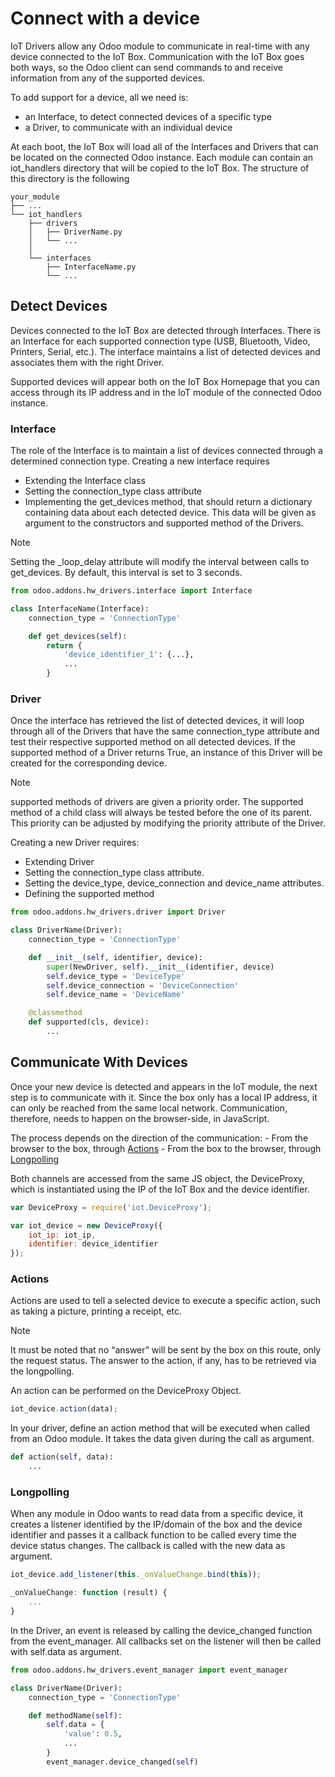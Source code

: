 # Connect with a device

IoT Drivers allow any Odoo module to communicate in real-time with any
device connected to the IoT Box. Communication with the IoT Box goes
both ways, so the Odoo client can send commands to and receive
information from any of the supported devices.

To add support for a device, all we need is:

- an <span class="title-ref">Interface</span>, to detect connected
  devices of a specific type
- a <span class="title-ref">Driver</span>, to communicate with an
  individual device

At each boot, the IoT Box will load all of the Interfaces and Drivers
that can be located on the connected Odoo instance. Each module can
contain an <span class="title-ref">iot_handlers</span> directory that
will be copied to the IoT Box. The structure of this directory is the
following

``` text
your_module
├── ...
└── iot_handlers
    ├── drivers
    │   ├── DriverName.py
    │   └── ...
    │
    └── interfaces
        ├── InterfaceName.py
        └── ...
```

## Detect Devices

Devices connected to the IoT Box are detected through
<span class="title-ref">Interfaces</span>. There is an Interface for
each supported connection type (USB, Bluetooth, Video, Printers, Serial,
etc.). The interface maintains a list of detected devices and associates
them with the right Driver.

Supported devices will appear both on the IoT Box Homepage that you can
access through its IP address and in the IoT module of the connected
Odoo instance.

### Interface

The role of the Interface is to maintain a list of devices connected
through a determined connection type. Creating a new interface requires

- Extending the <span class="title-ref">Interface</span> class
- Setting the <span class="title-ref">connection_type</span> class
  attribute
- Implementing the <span class="title-ref">get_devices</span> method,
  that should return a dictionary containing data about each detected
  device. This data will be given as argument to the constructors and
  <span class="title-ref">supported</span> method of the Drivers.

> [!NOTE]
> Setting the <span class="title-ref">\_loop_delay</span> attribute will
> modify the interval between calls to
> <span class="title-ref">get_devices</span>. By default, this interval
> is set to 3 seconds.

``` python
from odoo.addons.hw_drivers.interface import Interface

class InterfaceName(Interface):
    connection_type = 'ConnectionType'

    def get_devices(self):
        return {
            'device_identifier_1': {...},
            ...
        }
```

### Driver

Once the interface has retrieved the list of detected devices, it will
loop through all of the Drivers that have the same
<span class="title-ref">connection_type</span> attribute and test their
respective <span class="title-ref">supported</span> method on all
detected devices. If the supported method of a Driver returns
<span class="title-ref">True</span>, an instance of this Driver will be
created for the corresponding device.

> [!NOTE]
> <span class="title-ref">supported</span> methods of drivers are given
> a priority order. The <span class="title-ref">supported</span> method
> of a child class will always be tested before the one of its parent.
> This priority can be adjusted by modifying the
> <span class="title-ref">priority</span> attribute of the Driver.

Creating a new Driver requires:

- Extending <span class="title-ref">Driver</span>
- Setting the <span class="title-ref">connection_type</span> class
  attribute.
- Setting the <span class="title-ref">device_type</span>,
  <span class="title-ref">device_connection</span> and
  <span class="title-ref">device_name</span> attributes.
- Defining the <span class="title-ref">supported</span> method

``` python
from odoo.addons.hw_drivers.driver import Driver

class DriverName(Driver):
    connection_type = 'ConnectionType'

    def __init__(self, identifier, device):
        super(NewDriver, self).__init__(identifier, device)
        self.device_type = 'DeviceType'
        self.device_connection = 'DeviceConnection'
        self.device_name = 'DeviceName'

    @classmethod
    def supported(cls, device):
        ...
```

## Communicate With Devices

Once your new device is detected and appears in the IoT module, the next
step is to communicate with it. Since the box only has a local IP
address, it can only be reached from the same local network.
Communication, therefore, needs to happen on the browser-side, in
JavaScript.

The process depends on the direction of the communication: - From the
browser to the box, through [Actions](#actions) - From the box to the
browser, through [Longpolling](#longpolling)

Both channels are accessed from the same JS object, the
<span class="title-ref">DeviceProxy</span>, which is instantiated using
the IP of the IoT Box and the device identifier.

``` javascript
var DeviceProxy = require('iot.DeviceProxy');

var iot_device = new DeviceProxy({
    iot_ip: iot_ip,
    identifier: device_identifier
});
```

### Actions

Actions are used to tell a selected device to execute a specific action,
such as taking a picture, printing a receipt, etc.

> [!NOTE]
> It must be noted that no “answer” will be sent by the box on this
> route, only the request status. The answer to the action, if any, has
> to be retrieved via the longpolling.

An action can be performed on the DeviceProxy Object.

``` javascript
iot_device.action(data);
```

In your driver, define an <span class="title-ref">action</span> method
that will be executed when called from an Odoo module. It takes the data
given during the call as argument.

``` python
def action(self, data):
    ...
```

### Longpolling

When any module in Odoo wants to read data from a specific device, it
creates a listener identified by the IP/domain of the box and the device
identifier and passes it a callback function to be called every time the
device status changes. The callback is called with the new data as
argument.

``` javascript
iot_device.add_listener(this._onValueChange.bind(this));

_onValueChange: function (result) {
    ...
}
```

In the Driver, an event is released by calling the
<span class="title-ref">device_changed</span> function from the
<span class="title-ref">event_manager</span>. All callbacks set on the
listener will then be called with
<span class="title-ref">self.data</span> as argument.

``` python
from odoo.addons.hw_drivers.event_manager import event_manager

class DriverName(Driver):
    connection_type = 'ConnectionType'

    def methodName(self):
        self.data = {
            'value': 0.5,
            ...
        }
        event_manager.device_changed(self)
```
